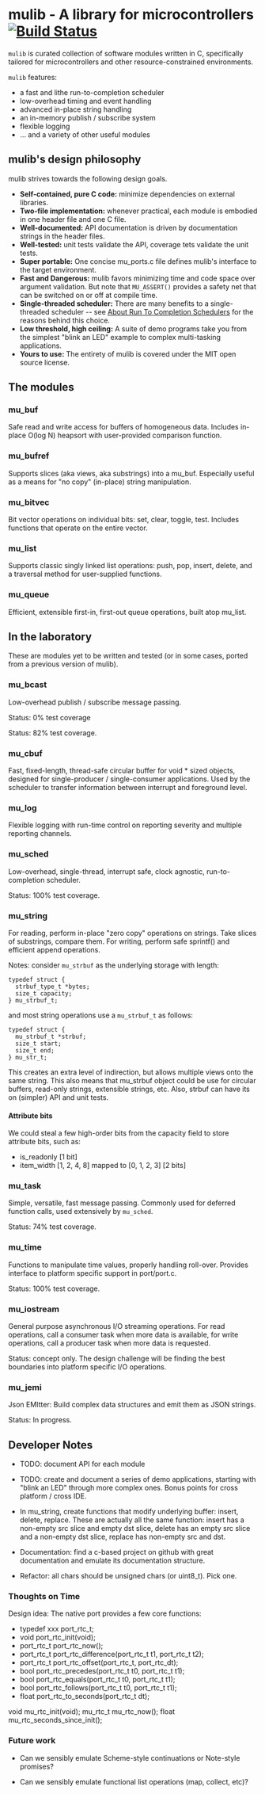 # mulib - A library for microcontrollers  [![Build Status](https://travis-ci.com/rdpoor/mulib.svg?branch=master)](https://travis-ci.com/rdpoor/mulib)

`mulib` is curated collection of software modules written in C, specifically
tailored for microcontrollers and other resource-constrained environments.

`mulib` features:

* a fast and lithe run-to-completion scheduler
* low-overhead timing and event handling
* advanced in-place string handling
* an in-memory publish / subscribe system
* flexible logging
* ... and a variety of other useful modules

## mulib's design philosophy

mulib strives towards the following design goals.

* **Self-contained, pure C code:** minimize dependencies on external libraries.
* **Two-file implementation:** whenever practical, each module is embodied in
    one header file and one C file.
* **Well-documented:** API documentation is driven by documentation strings in
    the header files.
* **Well-tested:** unit tests validate the API, coverage tets validate the unit
    tests.
* **Super portable:** One concise mu_ports.c file defines mulib's interface to
    the target environment.
* **Fast and Dangerous:** mulib favors minimizing time and code space over
    argument validation.  But note that `MU_ASSERT()` provides a safety net that
    can be switched on or off at compile time.
* **Single-threaded scheduler:** There are many benefits to a single-threaded
    scheduler -- see [About Run To Completion Schedulers](./RunToCompletion.md)
    for the reasons behind this choice.
* **Low threshold, high ceiling:** A suite of demo programs take you from the
    simplest "blink an LED" example to complex multi-tasking applications.
* **Yours to use:** The entirety of mulib is covered under the MIT open source
    license.

## The modules

### mu_buf

Safe read and write access for buffers of homogeneous data.  Includes in-place
O(log N) heapsort with user-provided comparison function.

### mu_bufref

Supports slices (aka views, aka substrings) into a mu_buf.  Especially useful
as a means for "no copy" (in-place) string manipulation.

### mu_bitvec

Bit vector operations on individual bits: set, clear, toggle, test.  Includes
functions that operate on the entire vector.

### mu_list

Supports classic singly linked list operations: push, pop, insert, delete,
and a traversal method for user-supplied functions.

### mu_queue

Efficient, extensible first-in, first-out queue operations, built atop mu_list.

## In the laboratory

These are modules yet to be written and tested (or in some cases, ported from a
previous version of mulib).

### mu_bcast

Low-overhead publish / subscribe message passing.

Status: 0% test coverage

Status: 82% test coverage.

### mu_cbuf

Fast, fixed-length, thread-safe circular buffer for void * sized objects,
designed for single-producer / single-consumer applications.  Used by the
scheduler to transfer information between interrupt and foreground level.

### mu_log

Flexible logging with run-time control on reporting severity and multiple reporting channels.

### mu_sched

Low-overhead, single-thread, interrupt safe, clock agnostic, run-to-completion scheduler.

Status: 100% test coverage.

### mu_string

For reading, perform in-place "zero copy" operations on strings.  Take slices of substrings, compare them.  For writing, perform safe sprintf() and efficient append operations.

Notes: consider `mu_strbuf` as the underlying storage with length:

    typedef struct {
      strbuf_type_t *bytes;
      size_t capacity;
    } mu_strbuf_t;

and most string operations use a `mu_strbuf_t` as follows:

    typedef struct {
      mu_strbuf_t *strbuf;
      size_t start;
      size_t end;
    } mu_str_t;

This creates an extra level of indirection, but allows multiple views onto the
same string.  This also means that mu_strbuf object could be use for circular
buffers, read-only strings, extensible strings, etc.  Also, strbuf can have its
on (simpler) API and unit tests.

#### Attribute bits

We could steal a few high-order bits from the capacity field to store attribute
bits, such as:
  - is_readonly [1 bit]
  - item_width [1, 2, 4, 8] mapped to [0, 1, 2, 3] [2 bits]

### mu_task

Simple, versatile, fast message passing.  Commonly used for deferred function calls, used extensively by `mu_sched`.

Status: 74% test coverage.

### mu_time

Functions to manipulate time values, properly handling roll-over.  Provides interface to platform specific support in port/port.c.

Status: 100% test coverage.

### mu_iostream

General purpose asynchronous I/O streaming operations.  For read operations, call a consumer task when more data is available, for write operations, call a producer task when more data is requested.

Status: concept only.  The design challenge will be finding the best boundaries into platform specific I/O operations.

### mu_jemi

Json EMItter: Build complex data structures and emit them as JSON strings.

Status: In progress.

## Developer Notes

* TODO: document API for each module

* TODO: create and document a series of demo applications, starting with "blink
an LED" through more complex ones.  Bonus points for cross platform / cross IDE.

* In mu_string, create functions that modify underlying buffer: insert, delete,
  replace.  These are actually all the same function: insert has a non-empty
  src slice and empty dst slice, delete has an empty src slice and a non-empty
  dst slice, replace has non-empty src and dst.

* Documentation: find a c-based project on github with great documentation and
  emulate its documentation structure.

* Refactor: all chars should be unsigned chars (or uint8_t).  Pick one.

### Thoughts on Time

Design idea: The native port provides a few core functions:

* typedef xxx port_rtc_t;
* void port_rtc_init(void);
* port_rtc_t port_rtc_now();
* port_rtc_t port_rtc_difference(port_rtc_t t1, port_rtc_t t2);
* port_rtc_t port_rtc_offset(port_rtc_t, port_rtc_dt);
* bool port_rtc_precedes(port_rtc_t t0, port_rtc_t t1);
* bool port_rtc_equals(port_rtc_t t0, port_rtc_t t1);
* bool port_rtc_follows(port_rtc_t t0, port_rtc_t t1);
* float port_rtc_to_seconds(port_rtc_t dt);

void mu_rtc_init(void);
mu_rtc_t mu_rtc_now();
float mu_rtc_seconds_since_init();

### Future work

* Can we sensibly emulate Scheme-style continuations or Note-style promises?

* Can we sensibly emulate functional list operations (map, collect, etc)?
